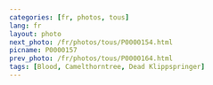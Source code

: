 ```yaml
---
categories: [fr, photos, tous]
lang: fr
layout: photo
next_photo: /fr/photos/tous/P0000154.html
picname: P0000157
prev_photo: /fr/photos/tous/P0000164.html
tags: [Blood, Camelthorntree, Dead Klippspringer]
---
```

